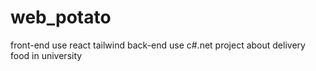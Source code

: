 # web_potato 
front-end use react tailwind
back-end use c#.net
project about delivery food in university
